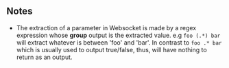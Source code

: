 ## Notes
- The extraction of a parameter in Websocket is made by a regex expression whose **group** output is the extracted value. e.g `foo (.*) bar` will extract whatever is between 'foo' and 'bar'. In contrast to `foo .* bar` which is usually used to output true/false, thus, will have nothing to return as an output.